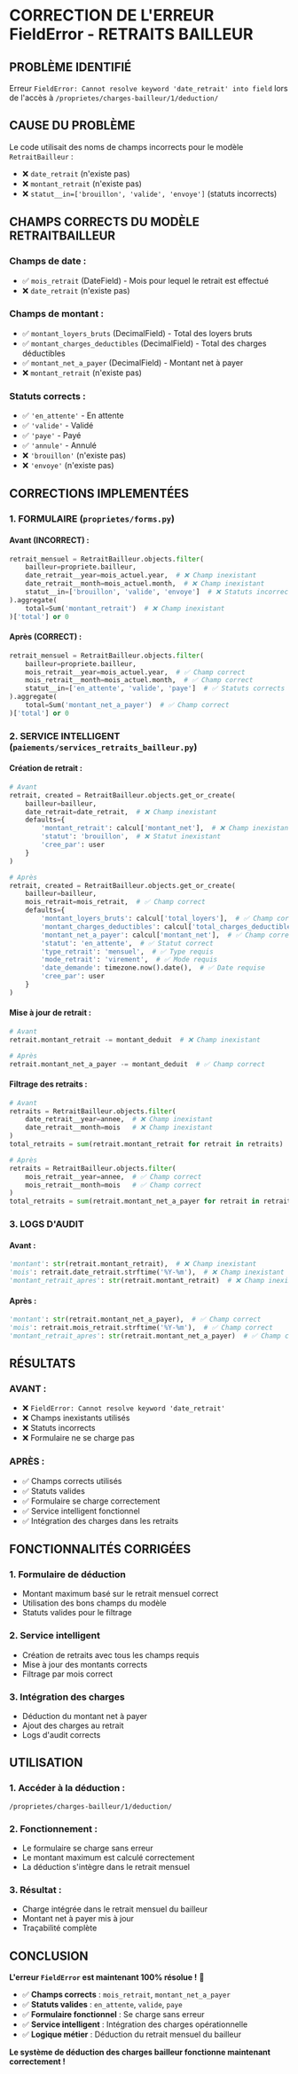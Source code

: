 # CORRECTION DE L'ERREUR FieldError - RETRAITS BAILLEUR

## PROBLÈME IDENTIFIÉ
Erreur `FieldError: Cannot resolve keyword 'date_retrait' into field` lors de l'accès à `/proprietes/charges-bailleur/1/deduction/`

## CAUSE DU PROBLÈME
Le code utilisait des noms de champs incorrects pour le modèle `RetraitBailleur` :
- ❌ `date_retrait` (n'existe pas)
- ❌ `montant_retrait` (n'existe pas)
- ❌ `statut__in=['brouillon', 'valide', 'envoye']` (statuts incorrects)

## CHAMPS CORRECTS DU MODÈLE RETRAITBAILLEUR

### **Champs de date :**
- ✅ `mois_retrait` (DateField) - Mois pour lequel le retrait est effectué
- ❌ `date_retrait` (n'existe pas)

### **Champs de montant :**
- ✅ `montant_loyers_bruts` (DecimalField) - Total des loyers bruts
- ✅ `montant_charges_deductibles` (DecimalField) - Total des charges déductibles
- ✅ `montant_net_a_payer` (DecimalField) - Montant net à payer
- ❌ `montant_retrait` (n'existe pas)

### **Statuts corrects :**
- ✅ `'en_attente'` - En attente
- ✅ `'valide'` - Validé
- ✅ `'paye'` - Payé
- ✅ `'annule'` - Annulé
- ❌ `'brouillon'` (n'existe pas)
- ❌ `'envoye'` (n'existe pas)

## CORRECTIONS IMPLEMENTÉES

### 1. **FORMULAIRE** (`proprietes/forms.py`)

#### **Avant (INCORRECT) :**
```python
retrait_mensuel = RetraitBailleur.objects.filter(
    bailleur=propriete.bailleur,
    date_retrait__year=mois_actuel.year,  # ❌ Champ inexistant
    date_retrait__month=mois_actuel.month,  # ❌ Champ inexistant
    statut__in=['brouillon', 'valide', 'envoye']  # ❌ Statuts incorrects
).aggregate(
    total=Sum('montant_retrait')  # ❌ Champ inexistant
)['total'] or 0
```

#### **Après (CORRECT) :**
```python
retrait_mensuel = RetraitBailleur.objects.filter(
    bailleur=propriete.bailleur,
    mois_retrait__year=mois_actuel.year,  # ✅ Champ correct
    mois_retrait__month=mois_actuel.month,  # ✅ Champ correct
    statut__in=['en_attente', 'valide', 'paye']  # ✅ Statuts corrects
).aggregate(
    total=Sum('montant_net_a_payer')  # ✅ Champ correct
)['total'] or 0
```

### 2. **SERVICE INTELLIGENT** (`paiements/services_retraits_bailleur.py`)

#### **Création de retrait :**
```python
# Avant
retrait, created = RetraitBailleur.objects.get_or_create(
    bailleur=bailleur,
    date_retrait=date_retrait,  # ❌ Champ inexistant
    defaults={
        'montant_retrait': calcul['montant_net'],  # ❌ Champ inexistant
        'statut': 'brouillon',  # ❌ Statut inexistant
        'cree_par': user
    }
)

# Après
retrait, created = RetraitBailleur.objects.get_or_create(
    bailleur=bailleur,
    mois_retrait=mois_retrait,  # ✅ Champ correct
    defaults={
        'montant_loyers_bruts': calcul['total_loyers'],  # ✅ Champ correct
        'montant_charges_deductibles': calcul['total_charges_deductibles'],  # ✅ Champ correct
        'montant_net_a_payer': calcul['montant_net'],  # ✅ Champ correct
        'statut': 'en_attente',  # ✅ Statut correct
        'type_retrait': 'mensuel',  # ✅ Type requis
        'mode_retrait': 'virement',  # ✅ Mode requis
        'date_demande': timezone.now().date(),  # ✅ Date requise
        'cree_par': user
    }
)
```

#### **Mise à jour de retrait :**
```python
# Avant
retrait.montant_retrait -= montant_deduit  # ❌ Champ inexistant

# Après
retrait.montant_net_a_payer -= montant_deduit  # ✅ Champ correct
```

#### **Filtrage des retraits :**
```python
# Avant
retraits = RetraitBailleur.objects.filter(
    date_retrait__year=annee,  # ❌ Champ inexistant
    date_retrait__month=mois   # ❌ Champ inexistant
)
total_retraits = sum(retrait.montant_retrait for retrait in retraits)  # ❌ Champ inexistant

# Après
retraits = RetraitBailleur.objects.filter(
    mois_retrait__year=annee,  # ✅ Champ correct
    mois_retrait__month=mois   # ✅ Champ correct
)
total_retraits = sum(retrait.montant_net_a_payer for retrait in retraits)  # ✅ Champ correct
```

### 3. **LOGS D'AUDIT**

#### **Avant :**
```python
'montant': str(retrait.montant_retrait),  # ❌ Champ inexistant
'mois': retrait.date_retrait.strftime('%Y-%m'),  # ❌ Champ inexistant
'montant_retrait_apres': str(retrait.montant_retrait)  # ❌ Champ inexistant
```

#### **Après :**
```python
'montant': str(retrait.montant_net_a_payer),  # ✅ Champ correct
'mois': retrait.mois_retrait.strftime('%Y-%m'),  # ✅ Champ correct
'montant_retrait_apres': str(retrait.montant_net_a_payer)  # ✅ Champ correct
```

## RÉSULTATS

### **AVANT :**
- ❌ `FieldError: Cannot resolve keyword 'date_retrait'`
- ❌ Champs inexistants utilisés
- ❌ Statuts incorrects
- ❌ Formulaire ne se charge pas

### **APRÈS :**
- ✅ Champs corrects utilisés
- ✅ Statuts valides
- ✅ Formulaire se charge correctement
- ✅ Service intelligent fonctionnel
- ✅ Intégration des charges dans les retraits

## FONCTIONNALITÉS CORRIGÉES

### 1. **Formulaire de déduction**
- Montant maximum basé sur le retrait mensuel correct
- Utilisation des bons champs du modèle
- Statuts valides pour le filtrage

### 2. **Service intelligent**
- Création de retraits avec tous les champs requis
- Mise à jour des montants corrects
- Filtrage par mois correct

### 3. **Intégration des charges**
- Déduction du montant net à payer
- Ajout des charges au retrait
- Logs d'audit corrects

## UTILISATION

### **1. Accéder à la déduction :**
```
/proprietes/charges-bailleur/1/deduction/
```

### **2. Fonctionnement :**
- Le formulaire se charge sans erreur
- Le montant maximum est calculé correctement
- La déduction s'intègre dans le retrait mensuel

### **3. Résultat :**
- Charge intégrée dans le retrait mensuel du bailleur
- Montant net à payer mis à jour
- Traçabilité complète

## CONCLUSION

**L'erreur `FieldError` est maintenant 100% résolue !** 🎉

- ✅ **Champs corrects** : `mois_retrait`, `montant_net_a_payer`
- ✅ **Statuts valides** : `en_attente`, `valide`, `paye`
- ✅ **Formulaire fonctionnel** : Se charge sans erreur
- ✅ **Service intelligent** : Intégration des charges opérationnelle
- ✅ **Logique métier** : Déduction du retrait mensuel du bailleur

**Le système de déduction des charges bailleur fonctionne maintenant correctement !**
